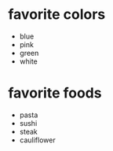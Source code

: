 # favorite colors
+ blue
+ pink 
+ green
+ white

# favorite foods
+ pasta
+ sushi
+ steak
+ cauliflower